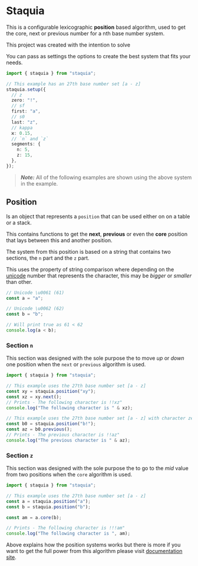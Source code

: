 # Staquia

This is a configurable lexicographic **position** based algorithm, used to get the core, next or previous number for a nth base number system.

This project was created with the intention to solve

You can pass as settings the options to create the best system that fits your needs.

```typescript
import { staquia } from "staquia";

// This example has an 27th base number set [a - z]
staquia.setup({
  // z
  zero: "!",
  // sf
  first: "a",
  // s0
  last: "z",
  // kappa
  ϰ: 0.15,
  // `n` and `z`
  segments: {
    n: 5,
    z: 15,
  },
});
```

> **_Note:_** All of the following examples are shown using the above system in the example.

## Position

Is an object that represents a `position` that can be used either on on a table or a stack.

This contains functions to get the **next**, **previous** or even the **core** position that lays between this and another position.

The system from this position is based on a string that contains two sections, the `n` part and the `z` part.

This uses the property of string comparison where depending on the [unicode](https://en.wikipedia.org/wiki/Unicode) number that represents the character, this may be _bigger_ or _smaller_ than other.

```typescript
// Unicode \u0061 (61)
const a = "a";

// Unicode \u0062 (62)
const b = "b";

// Will print true as 61 < 62
console.log(a < b);
```

### Section `n`

This section was designed with the sole purpose the to move _up_ or _down_ one position when the `next` or `previous` algorithm is used.

```typescript
import { staquia } from "staquia";

// This example uses the 27th base number set [a - z]
const xy = staquia.position("xy");
const xz = xy.next();
// Prints - The following character is !!xz"
console.log("The following character is " & xz);

// This example uses the 27th base number set [a - z] with character zero as !
const b0 = staquia.position("b!");
const az = b0.previous();
// Prints - The previous character is !!az"
console.log("The previous character is " & az);
```

### Section `z`

This section was designed with the sole purpose the to go to the _mid_ value from two positions when the `core` algorithm is used.

```typescript
import { staquia } from "staquia";

// This example uses the 27th base number set [a - z]
const a = staquia.position("a");
const b = staquia.position("b");

const am = a.core(b);

// Prints - The following character is !!!am"
console.log("The following character is ", am);
```

Above explains how the position systems works but there is more if you want to get the full power from this algorithm please visit [documentation site](https://nona9614.github.io/staquia-js/).

